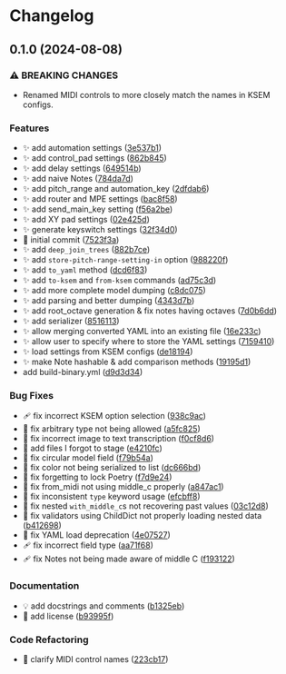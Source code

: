 # Changelog

## 0.1.0 (2024-08-08)


### ⚠ BREAKING CHANGES

* Renamed MIDI controls to more closely match the names in KSEM configs.

### Features

* :sparkles: add automation settings ([3e537b1](https://github.com/nymphanamusic/ksem-transformer/commit/3e537b102ca9239f5d156e5b31eca40bf91a7925))
* :sparkles: add control_pad settings ([862b845](https://github.com/nymphanamusic/ksem-transformer/commit/862b8454109114e11e95cb8c8761f08b6077439a))
* :sparkles: add delay settings ([649514b](https://github.com/nymphanamusic/ksem-transformer/commit/649514b452bd1dfe4ff4868101ee19a1019b1168))
* :sparkles: add naive Notes ([784da7d](https://github.com/nymphanamusic/ksem-transformer/commit/784da7dbb97e091903ee11d33e239ea77ddc4f2d))
* :sparkles: add pitch_range and automation_key ([2dfdab6](https://github.com/nymphanamusic/ksem-transformer/commit/2dfdab6a672670ba53e8b84037d3d6a3355a5de4))
* :sparkles: add router and MPE settings ([bac8f58](https://github.com/nymphanamusic/ksem-transformer/commit/bac8f58bb737e8e265a9d362ac888ca6dfbbedfd))
* :sparkles: add send_main_key setting ([f56a2be](https://github.com/nymphanamusic/ksem-transformer/commit/f56a2be481831da58f8958e93940f170fcce36f0))
* :sparkles: add XY pad settings ([02e425d](https://github.com/nymphanamusic/ksem-transformer/commit/02e425dc87b149a3ecac4f95b539edcb32bb8c2c))
* :sparkles: generate keyswitch settings ([32f34d0](https://github.com/nymphanamusic/ksem-transformer/commit/32f34d0c2c314618ac2df938330eff9f5b06b62e))
* :tada: initial commit ([7523f3a](https://github.com/nymphanamusic/ksem-transformer/commit/7523f3a210055d0eff8efc12b285e96351efea86))
* ✨ add `deep_join_trees` ([882b7ce](https://github.com/nymphanamusic/ksem-transformer/commit/882b7cee2613e9b160d2308b934ed814e568bc13))
* ✨ add `store-pitch-range-setting-in` option ([988220f](https://github.com/nymphanamusic/ksem-transformer/commit/988220f06bc0d6c3dc7a98c73bc28f19e7b2bc84))
* ✨ add `to_yaml` method ([dcd6f83](https://github.com/nymphanamusic/ksem-transformer/commit/dcd6f838e91db438aae70a5ad17db8ba7b4f9d13))
* ✨ add `to-ksem` and `from-ksem` commands ([ad75c3d](https://github.com/nymphanamusic/ksem-transformer/commit/ad75c3d16cb0424d15a1d4040d8a415813be365c))
* ✨ add more complete model dumping ([c8dc075](https://github.com/nymphanamusic/ksem-transformer/commit/c8dc075d7a86a32d2d60c1083fcb8429b6397a50))
* ✨ add parsing and better dumping ([4343d7b](https://github.com/nymphanamusic/ksem-transformer/commit/4343d7b1b5daa27cdcd09ccd59dd43b971516b9e))
* ✨ add root_octave generation & fix notes having octaves ([7d0b6dd](https://github.com/nymphanamusic/ksem-transformer/commit/7d0b6ddbad035d092b131bc1aba27768fbaeca09))
* ✨ add serializer ([8516113](https://github.com/nymphanamusic/ksem-transformer/commit/8516113ddbc509ec8eacfa606ee084d19909bd33))
* ✨ allow merging converted YAML into an existing file ([16e233c](https://github.com/nymphanamusic/ksem-transformer/commit/16e233c06b23f040ee65775a9ff5498d921ba81a))
* ✨ allow user to specify where to store the YAML settings ([7159410](https://github.com/nymphanamusic/ksem-transformer/commit/71594106951c02edca65e6a850e30650a1948fed))
* ✨ load settings from KSEM configs ([de18194](https://github.com/nymphanamusic/ksem-transformer/commit/de181941c50ac64d71848f504c216370cf772439))
* ✨ make Note hashable & add comparison methods ([19195d1](https://github.com/nymphanamusic/ksem-transformer/commit/19195d1ae88fdd353ddbf8cfa5dff8fc39412182))
* add build-binary.yml ([d9d3d34](https://github.com/nymphanamusic/ksem-transformer/commit/d9d3d3430df8f40d635f1d9e6595b855d0b7ce46))


### Bug Fixes

* :adhesive_bandage: fix incorrect KSEM option selection ([938c9ac](https://github.com/nymphanamusic/ksem-transformer/commit/938c9ac56707eeb49b77baec9b4747805f120ae4))
* :bug: fix arbitrary type not being allowed ([a5fc825](https://github.com/nymphanamusic/ksem-transformer/commit/a5fc8255606c013b027071445900af924a5333f1))
* :bug: fix incorrect image to text transcription ([f0cf8d6](https://github.com/nymphanamusic/ksem-transformer/commit/f0cf8d6dd80ffa203ffe470ac668e7b21ca10187))
* 🐛 add files I forgot to stage ([e4210fc](https://github.com/nymphanamusic/ksem-transformer/commit/e4210fc35a5c6304e1186ded3cbbd530b270f98a))
* 🐛 fix circular model field ([f79b54a](https://github.com/nymphanamusic/ksem-transformer/commit/f79b54ac1bcd12239bd8f3ccfffd45284adeb487))
* 🐛 fix color not being serialized to list ([dc666bd](https://github.com/nymphanamusic/ksem-transformer/commit/dc666bdf4397fc8c0c32ae1bff2e16d86ab609a8))
* 🐛 fix forgetting to lock Poetry ([f7d9e24](https://github.com/nymphanamusic/ksem-transformer/commit/f7d9e243e1963a6b36009285efdfc3431a97843b))
* 🐛 fix from_midi not using middle_c properly ([a847ac1](https://github.com/nymphanamusic/ksem-transformer/commit/a847ac1a119d802415a6af335dca552e1522494b))
* 🐛 fix inconsistent `type` keyword usage ([efcbff8](https://github.com/nymphanamusic/ksem-transformer/commit/efcbff816c76e4c686b72d746c8b42048e50b33f))
* 🐛 fix nested `with_middle_c`s not recovering past values ([03c12d8](https://github.com/nymphanamusic/ksem-transformer/commit/03c12d8e4512a6de2910dcd44926d635e60132bd))
* 🐛 fix validators using ChildDict not properly loading nested data ([b412698](https://github.com/nymphanamusic/ksem-transformer/commit/b4126988135b6f5880ac013e18b9662a8b1dae1a))
* 🐛 fix YAML load deprecation ([4e07527](https://github.com/nymphanamusic/ksem-transformer/commit/4e07527dd1bdbac137ba76b319ed18b7a82562f1))
* 🩹 fix incorrect field type ([aa71f68](https://github.com/nymphanamusic/ksem-transformer/commit/aa71f685a0954a10908e3a31384bc203be7cbdca))
* 🩹 fix Notes not being made aware of middle C ([f193122](https://github.com/nymphanamusic/ksem-transformer/commit/f1931226d6799a81960d8104c5f1888fdeace819))


### Documentation

* :bulb: add docstrings and comments ([b1325eb](https://github.com/nymphanamusic/ksem-transformer/commit/b1325eb3850816bc036562b288d0be1c759f8f3a))
* 📄 add license ([b93995f](https://github.com/nymphanamusic/ksem-transformer/commit/b93995fa658d87c5ec041fb2f098a5ad8afad8dc))


### Code Refactoring

* 🚚 clarify MIDI control names ([223cb17](https://github.com/nymphanamusic/ksem-transformer/commit/223cb17609212a640bfb466f8d944372f6d3e219))
